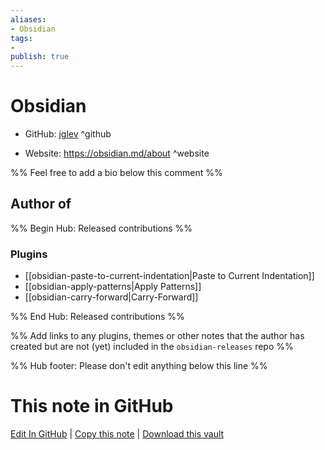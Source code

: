 ```yaml
---
aliases:
- Obsidian
tags:
- 
publish: true
---
```


# Obsidian

- GitHub: [jglev](https://github.com/jglev/) ^github
<!-- - Discord: `@` ^discord-->
- Website: <https://obsidian.md/about> ^website
<!-- - [[Publish sites|Publish site]]: ^publish-->

%% Feel free to add a bio below this comment %%


## Author of

%% Begin Hub: Released contributions %%
### Plugins
- [[obsidian-paste-to-current-indentation|Paste to Current Indentation]]
- [[obsidian-apply-patterns|Apply Patterns]]
- [[obsidian-carry-forward|Carry-Forward]]

%% End Hub: Released contributions %%

%% Add links to any plugins, themes or other notes that the author has created but are not (yet) included in the `obsidian-releases` repo %%

<!--
### Unlisted plugins

- 
-->

<!--
### Others

- 
-->

<!--
## Sponsor this author

- [[GitHub sponsors]]: [Sponsor @jglev on GitHub Sponsors](https://github.com/sponsors/jglev) ^github-sponsor
- [[Buy me a coffee]]: ^buy-me-a-coffee
- [[PayPal]]: ^paypal
- [[Patreon]]: ^patreon

-->

<!--
## Follow this author

- [[YouTube Channels|On YouTube]]: ^youtube
- Twitter: ^twitter
- ...
-->

%% Hub footer: Please don't edit anything below this line %%

# This note in GitHub

<span class="git-footer">[Edit In GitHub](https://github.dev/obsidian-community/obsidian-hub/blob/main/01%20-%20Community/People/jglev.md "git-hub-edit-note") | [Copy this note](https://raw.githubusercontent.com/obsidian-community/obsidian-hub/main/01%20-%20Community/People/jglev.md "git-hub-copy-note") | [Download this vault](https://github.com/obsidian-community/obsidian-hub/archive/refs/heads/main.zip "git-hub-download-vault") </span>
